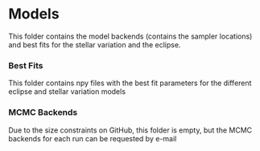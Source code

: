 # Models

This folder contains the model backends (contains the sampler locations) and best fits for the stellar variation and the eclipse. 

### Best Fits
This folder contains npy files with the best fit parameters for the different eclipse and stellar variation models

### MCMC Backends
Due to the size constraints on GitHub, this folder is empty, but the MCMC backends for each run can be requested by e-mail
